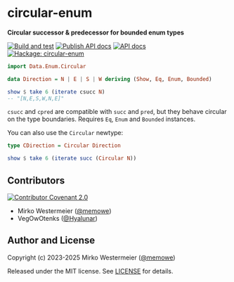 # circular-enum

**Circular successor & predecessor for bounded enum types**

[![Build and test][test-badge]][test]
[![Publish API docs][haddock-badge]][haddock]
[![API docs][api-docs-badge]][api-docs]  
[![Hackage: circular-enum][hackage-badge]][hackage]

[test-badge]: https://github.com/memowe/circular-enum/actions/workflows/test.yml/badge.svg
[test]: https://github.com/memowe/circular-enum/actions/workflows/test.yml
[haddock-badge]: https://github.com/memowe/circular-enum/actions/workflows/haddock-pages.yml/badge.svg
[haddock]: https://github.com/memowe/circular-enum/actions/workflows/haddock-pages.yml
[api-docs-badge]: https://img.shields.io/badge/API-docs-blue?style=flat&logo=haskell&logoColor=lightgray
[api-docs]: https://mirko.westermeier.de/circular-enum/Data-Enum-Circular.html
[hackage-badge]: https://img.shields.io/badge/Hackage-circular--enum_v0.1.0.0-8a80a8?style=flat&logo=haskell&logoColor=lightgray
[hackage]: https://hackage.haskell.org/package/circular-enum

```haskell
import Data.Enum.Circular

data Direction = N | E | S | W deriving (Show, Eq, Enum, Bounded)

show $ take 6 (iterate csucc N)
-- "[N,E,S,W,N,E]"
```

`csucc` and `cpred` are compatible with `succ` and `pred`, but they behave circular on the type boundaries. Requires `Eq`, `Enum` and `Bounded` instances.

You can also use the `Circular` newtype:

```haskell
type CDirection = Circular Direction

show $ take 6 (iterate succ (Circular N))
```

## Contributors

[![Contributor Covenant 2.0][coc-img]][coc]

- Mirko Westermeier ([@memowe][memowe-gh])
- VegOwOtenks ([@Hyalunar][Hyalunar-gh])

## Author and License

Copyright (c) 2023-2025 Mirko Westermeier ([@memowe][memowe-gh])

Released under the MIT license. See [LICENSE](LICENSE) for details.

[coc]: CODE_OF_CONDUCT.md
[coc-img]: https://img.shields.io/badge/Code%20of%20Conduct-Contributor%20Covenant%202.0-8f761b.svg?style=flat&logo=adguard&logoColor=lightgray
[memowe-gh]: https://github.com/memowe
[Hyalunar-gh]: https://github.com/Hyalunar

